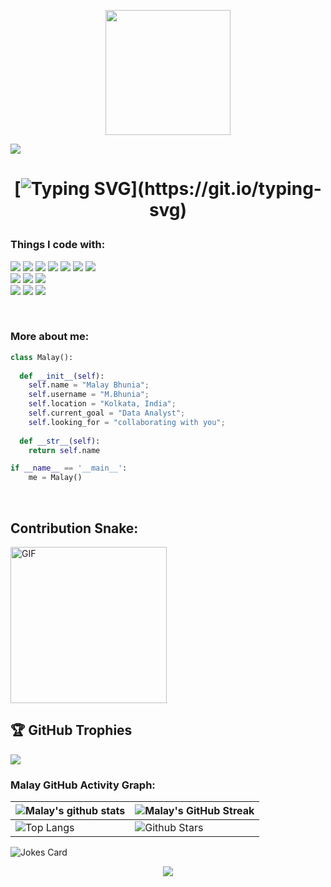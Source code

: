 
<p align="center">
  <img src="https://github.com/thompsonemerson/thompsonemerson/raw/master/cover-thompson.png" height="200"/>
</p>
<a href="#"><img src="https://user-images.githubusercontent.com/73097560/115834477-dbab4500-a447-11eb-908a-139a6edaec5c.gif"></a>
<p>
<!--   <h1 align="center"><b>Hello World, I'm Malay 👋</b></h1> -->
   
  <h1 align="center">
    
[![Typing SVG](https://readme-typing-svg.herokuapp.com?font=Press+Start+2P&pause=1000&color=ff0000&size=15&center=true&lines=Hello+Friends,+I'm+Malay.;Welcome+to+my+Github+Page!)](https://git.io/typing-svg)


### Things I code with: 
                         
 <p>
<img src="https://img.shields.io/badge/c-%2300599C.svg?style=for-the-badge&logo=c&logoColor=white"/>
<img src="https://img.shields.io/badge/C%2B%2B-00599C?style=for-the-badge&logo=c%2B%2B&logoColor=white" />
<img src="https://img.shields.io/badge/Python-FFD43B?style=for-the-badge&logo=python&logoColor=blue" />
<img src="https://img.shields.io/badge/power_bi-F2C811?style=for-the-badge&logo=powerbi&logoColor=black"/>
<img src="https://img.shields.io/badge/MySQL-005C84?style=for-the-badge&logo=mysql&logoColor=white" />
<img src="https://img.shields.io/badge/postgres-%23316192.svg?style=for-the-badge&logo=postgresql&logoColor=white"/>
<img src="https://img.shields.io/badge/MongoDB-%234ea94b.svg?style=for-the-badge&logo=mongodb&logoColor=white"/><br>
<img src="https://img.shields.io/badge/pandas-%23150458.svg?style=for-the-badge&logo=pandas&logoColor=white"/>
<img src="https://img.shields.io/badge/Numpy-777BB4?style=for-the-badge&logo=numpy&logoColor=white" />
<img src="https://img.shields.io/badge/Matplotlib-%23ffffff.svg?style=for-the-badge&logo=Matplotlib&logoColor=black"/><br>
<img src="https://img.shields.io/badge/git-%23F05033.svg?style=for-the-badge&logo=git&logoColor=white"/>
<img src="https://img.shields.io/badge/github-%23121011.svg?style=for-the-badge&logo=github&logoColor=white"/>
<img src="https://img.shields.io/badge/VSCode-0078D4?style=for-the-badge&logo=visual%20studio%20code&logoColor=white" />
   </p>
<br>
  
<!--  ### More about me
- 🔭 I’m currently prepairing materials to crack interview :grin:
- 👯 I’m looking to collaborate with other Developers :wink:
- 🥅 2021 Goals: Contribute to Open Source projects
- 💬 Ask me about anything, I am happy to help :smile:
- 📬 How to reach me: [Let's get in touch!](https://www.linkedin.com/in/jagwithyou/)
- 🧗 I try to: Go beyond and push the bounds
- ⚡ Fun fact: I love connecting with different people :raised_hands:
    -->
### More about me:
```python
class Malay():
    
  def __init__(self):
    self.name = "Malay Bhunia";
    self.username = "M.Bhunia";
    self.location = "Kolkata, India";
    self.current_goal = "Data Analyst";
    self.looking_for = "collaborating with you";
  
  def __str__(self):
    return self.name

if __name__ == '__main__':
    me = Malay()
```

   
</p>

<br>

## Contribution Snake:
<!-- ![snake gif](https://github.com/null3000/null3000/blob/output/github-contribution-grid-snake.svg) -->
<img align="centre" style="height:250px" alt="GIF" src="https://github.com/null3000/null3000/blob/output/github-contribution-grid-snake.svg" />


## 🏆 GitHub Trophies
![](https://github-profile-trophy.vercel.app/?username=malaybhunia&theme=radical&no-frame=false&no-bg=true&margin-w=4)

### Malay GitHub Activity Graph:

| ![Malay's github stats](https://github-readme-stats.vercel.app/api?username=malaybhunia&show_icons=true&theme=tokyonight) | ![Malay's GitHub Streak](https://github-readme-streak-stats.herokuapp.com/?user=malaybhunia&theme=tokyonight) |
| --- | --- |
| ![Top Langs](https://github-readme-stats.vercel.app/api/top-langs/?username=malaybhunia&theme=tokyonight) | ![Github Stars](https://github-readme-stats.vercel.app/api?username=malaybhunia&show_icons=true&locale=en&count_private=true&hide_rank=true&custom_title=My%20GitHub%20Stats&disable_animations=true&theme=tokyonight) |

![Jokes Card](https://readme-jokes.vercel.app/api?theme=tokyonight)
<br>
<p align="center"><img src="https://github.com/thmsgbrt/thmsgbrt/workflows/README%20build/badge.svg" /></p>
<br>
